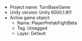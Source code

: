 <!-- UNITY CODE ASSIST INSTRUCTIONS START -->
- Project name: TurnBaseGame
- Unity version: Unity 6000.1.8f1
- Active game object:
  - Name: PlayerPrefabFightBeta
  - Tag: Untagged
  - Layer: Default
<!-- UNITY CODE ASSIST INSTRUCTIONS END -->